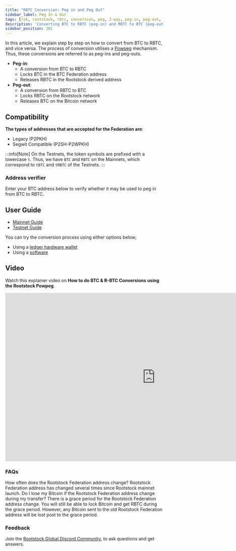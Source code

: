 ```yaml
---
title: "RBTC Conversion: Peg in and Peg Out"
sidebar_label: Peg In & Out
tags: [rsk, rootstock, rbtc, conversion, peg, 2-way, peg-in, peg-out, federation, powpeg]
description: 'Converting BTC to RBTC (peg-in) and RBTC to BTC (peg-out), for both Mainnet and Testnet.'
sidebar_position: 301
---
```


In this article, we explain step by step on how to convert from BTC to RBTC, and vice versa.
The process of conversion utilises a [Powpeg](/concepts/powpeg/) mechanism. Thus, these conversions are referred to as peg-ins and peg-outs.

- **Peg-in**:
  - A conversion from BTC to RBTC
  - Locks BTC in the BTC Federation address
  - Releases RBTC in the Rootstock derived address
- **Peg-out**:
  - A conversion from RBTC to BTC
  - Locks RBTC on the Rootstock network
  - Releases BTC on the Bitcoin network

## Compatibility

**The types of addresses that are accepted for the Federation are**:
- Legacy (P2PKH)
- Segwit Compatible (P2SH-P2WPKH)

:::info[Note]
On the Testnets, the token symbols are prefixed with a lowercase `t`.
Thus, we have `BTC` and `RBTC` on the Mainnets, which correspond to `tBTC` and `tRBTC` of the Testnets.
:::

### Address verifier

Enter your BTC address below to verify whether it may be used to peg in from BTC to RBTC.

## User Guide

- [Mainnet Guide](/concepts/rbtc/networks#mainnet-conversion)
- [Testnet Guide](/concepts/rbtc/networks#testnet-conversion)

You can try the conversion process using either options below;

- Using a [ledger hardware wallet](/concepts/rbtc/conversion-with-ledger)
- Using a [software](/concepts/rbtc/conversion-with-node-console)

## Video

Watch this explainer video on **How to do BTC & R-BTC Conversions using the Rootstock Powpeg**.

<div class="video-container">
  <iframe width="949" height="534" src="https://youtube.com/embed/XTpQW9Rw838" frameborder="0" allow="accelerometer; autoplay; encrypted-media; gyroscope; picture-in-picture" allowfullscreen></iframe>
</div>

### FAQs

<Accordion>
  <Accordion.Item eventKey="0">
    <Accordion.Header as="h3">How often does the Rootstock Federation address change?</Accordion.Header>
    <Accordion.Body>
      Rootstock Federation address has changed several times since Rootstock mainnet launch.
    </Accordion.Body>
  </Accordion.Item>
  <Accordion.Item eventKey="2">
    <Accordion.Header as="h3">Do I lose my Bitcoin if the Rootstock Federation address change during my transfer?</Accordion.Header>
    <Accordion.Body>
      There is a grace period for the Rootstock Federation address change. You will still be able to lock Bitcoin and get RBTC during the grace period. However, any Bitcoin sent to the old Rootstock Federation address will be lost post to the grace period.
    </Accordion.Body>
  </Accordion.Item>
</Accordion>

### Feedback

Join the [Rootstock Global Discord Community](https://rootstock.io/discord), to ask questions and get answers.
